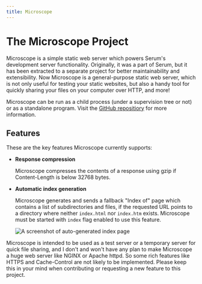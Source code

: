 ```yaml
---
title: Microscope
---
```


# The Microscope Project

Microscope is a simple static web server which powers Serum's development
server functionality. Originally, it was a part of Serum, but it has been
extracted to a separate project for better maintainability and extensibility.
Now Microscope is a general-purpose static web server, which is not only useful
for testing your static websites, but also a handy tool for quickly sharing
your files on your computer over HTTP, and more!

Microscope can be run as a child process (under a supervision tree or not) or
as a standalone program. Visit the [GitHub repositiory](https://github.com/Dalgona/microscope)
for more information.

## Features

These are the key features Microscope currently supports:

* **Response compression**

    Microscope compresses the contents of a response using gzip if
    Content-Length is below 32768 bytes.

* **Automatic index generation**

    Microscope generates and sends a fallback "Index of" page which contains a
    list of subdirectories and files, if the requested URL points to a directory
    where neither `index.html` nor `index.htm` exists. Microscope must be
    started with `index` flag enabled to use this feature.

    ![A screenshot of auto-generated index page](%media:microscope/auto-index-demo.png)

Microscope is intended to be used as a test server or a temporary server for
quick file sharing, and I don't and won't have any plan to make Microscope a
huge web server like NGINX or Apache httpd. So some rich features like HTTPS and
Cache-Control are not likely to be implemented. Please keep this in your mind
when contributing or requesting a new feature to this project.
